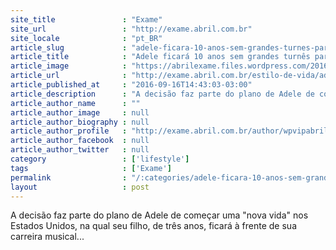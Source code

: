 ```yaml
---
site_title               : "Exame"
site_url                 : "http://exame.abril.com.br"
site_locale              : "pt_BR"
article_slug             : "adele-ficara-10-anos-sem-grandes-turnes-para-cuidar-de-filho"
article_title            : "Adele ficará 10 anos sem grandes turnês para cuidar de filho"
article_image            : "https://abrilexame.files.wordpress.com/2016/09/size_960_16_9_adele11.jpg?quality=70&strip=all&w=960"
article_url              : "http://exame.abril.com.br/estilo-de-vida/adele-ficara-10-anos-sem-grandes-turnes-para-cuidar-de-filho/"
article_published_at     : "2016-09-16T14:43:03-03:00"
article_description      : "A decisão faz parte do plano de Adele de começar uma 'nova vida' nos Estados Unidos, na qual seu filho, de três anos, ficará à frente de sua carreira musical..."
article_author_name      : ""
article_author_image     : null
article_author_biography : null
article_author_profile   : "http://exame.abril.com.br/author/wpvipabril/"
article_author_facebook  : null
article_author_twitter   : null
category                 : ['lifestyle']
tags                     : ['Exame']
permalink                : "/:categories/adele-ficara-10-anos-sem-grandes-turnes-para-cuidar-de-filho/"
layout                   : post
---
```


A decisão faz parte do plano de Adele de começar uma "nova vida" nos Estados Unidos, na qual seu filho, de três anos, ficará à frente de sua carreira musical...
